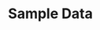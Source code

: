 ---
layout: article-start
title: Sample Data
description: Sample data
topic: Sample Data
tags: ['weaviate']
video-link: 
video-caption: 
menu-order: 2
open-graph-type: article
---